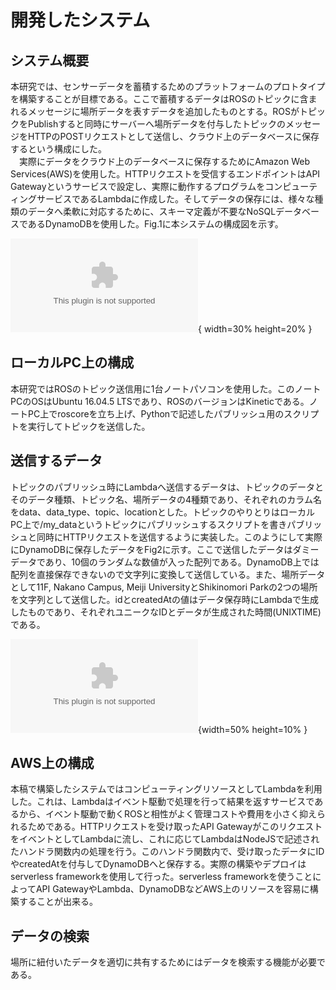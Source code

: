 # 開発したシステム
## システム概要
本研究では、センサーデータを蓄積するためのプラットフォームのプロトタイプを構築することが目標である。ここで蓄積するデータはROSのトピックに含まれるメッセージに場所データを表すデータを追加したものとする。ROSがトピックをPublishすると同時にサーバーへ場所データを付与したトピックのメッセージをHTTPのPOSTリクエストとして送信し、クラウド上のデータベースに保存するという構成にした。  
　実際にデータをクラウド上のデータベースに保存するためにAmazon Web Services(AWS)を使用した。HTTPリクエストを受信するエンドポイントはAPI Gatewayというサービスで設定し、実際に動作するプログラムをコンピューティングサービスであるLambdaに作成した。そしてデータの保存には、様々な種類のデータへ柔軟に対応するために、スキーマ定義が不要なNoSQLデータベースであるDynamoDBを使用した。Fig.1に本システムの構成図を示す。  

![構成図](src/images/fig1.eps){ width=30% height=20% }

## ローカルPC上の構成
本研究ではROSのトピック送信用に1台ノートパソコンを使用した。このノートPCのOSはUbuntu 16.04.5 LTSであり、ROSのバージョンはKineticである。ノートPC上でroscoreを立ち上げ、Pythonで記述したパブリッシュ用のスクリプトを実行してトピックを送信した。

## 送信するデータ
トピックのパブリッシュ時にLambdaへ送信するデータは、トピックのデータとそのデータ種類、トピック名、場所データの4種類であり、それぞれのカラム名をdata、data_type、topic、locationとした。トピックのやりとりはローカルPC上で/my_dataというトピックにパブリッシュするスクリプトを書きパブリッシュと同時にHTTPリクエストを送信するように実装した。このようにして実際にDynamoDBに保存したデータをFig2に示す。ここで送信したデータはダミーデータであり、10個のランダムな数値が入った配列である。DynamoDB上では配列を直接保存できないので文字列に変換して送信している。また、場所データとして11F, Nakano Campus, Meiji UniversityとShikinomori Parkの2つの場所を文字列として送信した。idとcreatedAtの値はデータ保存時にLambdaで生成したものであり、それぞれユニークなIDとデータが生成された時間(UNIXTIME)である。

![保存されたデータ](src/images/fig2.eps){width=50% height=10% }

## AWS上の構成
本稿で構築したシステムではコンピューティングリソースとしてLambdaを利用した。これは、Lambdaはイベント駆動で処理を行って結果を返すサービスであるから、イベント駆動で動くROSと相性がよく管理コストや費用を小さく抑えられるためである。HTTPリクエストを受け取ったAPI GatewayがこのリクエストをイベントとしてLambdaに流し、これに応じてLambdaはNodeJSで記述されたハンドラ関数内の処理を行う。このハンドラ関数内で、受け取ったデータにIDやcreatedAtを付与してDynamoDBへと保存する。実際の構築やデプロイはserverless frameworkを使用して行った。serverless frameworkを使うことによってAPI GatewayやLambda、DynamoDBなどAWS上のリソースを容易に構築することが出来る。

## データの検索
場所に紐付いたデータを適切に共有するためにはデータを検索する機能が必要である。
